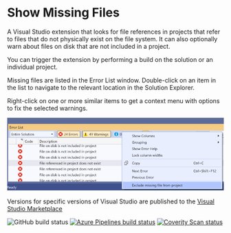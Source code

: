 # Show Missing Files

A Visual Studio extension that looks for file references in projects that refer to files that do not physically exist on the file system. It can also optionally warn about files on disk that are not included in a project.

You can trigger the extension by performing a build on the solution or an individual project.

Missing files are listed in the Error List window. Double-click on an item in the list to navigate to the relevant location in the Solution Explorer.

Right-click on one or more similar items to get a context menu with options to fix the selected warnings.

![Example](https://raw.githubusercontent.com/flcdrg/VsShowMissing/master/example.png)

Versions for specific versions of Visual Studio are published to the [Visual Studio Marketplace](https://marketplace.visualstudio.com/search?term=show%20missing&target=VS&category=Tools&vsVersion=&subCategory=All&sortBy=Relevance)

![GitHub build status](https://github.com/flcdrg/VsShowMissing/workflows/CI/badge.svg)
[![Azure Pipelines build status](https://gardiner.visualstudio.com/Show%20Missing/_apis/build/status/flcdrg.VsShowMissing)](https://gardiner.visualstudio.com/Show%20Missing/_build/latest?definitionId=3)
[![Coverity Scan status](https://img.shields.io/coverity/scan/5748)](https://scan.coverity.com/projects/5748)

